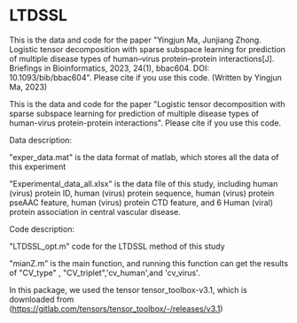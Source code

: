 # LTDSSL

This is the data and code for the paper "Yingjun Ma, Junjiang Zhong. Logistic tensor decomposition with sparse subspace learning for prediction of multiple disease types of human–virus protein–protein interactions[J]. Briefings in Bioinformatics, 2023, 24(1), bbac604. DOI: 10.1093/bib/bbac604".  Please cite if you use this code.
(Written by Yingjun Ma, 2023)

This is the data and code for the paper "Logistic tensor decomposition with sparse subspace learning for prediction of multiple disease types of human-virus protein-protein interactions".  Please cite if you use this code.

Data description:

"exper_data.mat" is the data format of matlab, which stores all the data of this experiment

"Experimental_data_all.xlsx" is the data file of this study, including human (virus) protein ID, human (virus) protein sequence, human (virus) protein pseAAC feature, human (virus) protein CTD feature, and 6 Human (viral) protein association in central vascular disease.



Code description:

"LTDSSL_opt.m" code for the LTDSSL method of this study

"mianZ.m" is the main function, and running this function can get the results of "CV_type" , "CV_triplet",'cv_human',and 'cv_virus'.

In this package, we used the tensor tensor_toolbox-v3.1, which is downloaded from (https://gitlab.com/tensors/tensor_toolbox/-/releases/v3.1)
